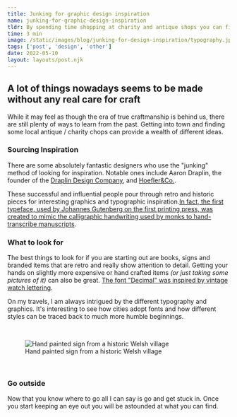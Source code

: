 ```yaml
---
title: Junking for graphic design inspiration
name: junking-for-graphic-design-inspiration
tldr: By spending time shopping at charity and antique shops you can find some really incredible, unique and cheap sources of graphic design inspiration.
time: 3 min
image: /static/images/blog/junking-for-design-inspiration/typography.jpg
tags: ['post', 'design', 'other']
date: 2022-05-10
layout: layouts/post.njk
---
```


## A lot of things nowadays seems to be made without any real care for craft

While it may feel as though the era of true craftmanship is behind us, there are still plenty of ways to learn from the past. Getting into town and finding some local antique / charity chops can provide a wealth of different ideas.

### Sourcing Inspiration

There are some absolutely fantastic designers who use the "junking" method of looking for inspiration. Notable ones include Aaron Draplin, the founder of the [Draplin Design Company](http://www.draplin.com), and [Hoefler&Co.](https://www.typography.com/).

These successful and influential people pour through retro and historic pieces for interesting graphics and typographic inspiration.[In fact, the first typeface, used by Johannes Gutenberg on the first printing press, was created to mimic the calligraphic handwriting used by monks to hand-transcribe manuscripts](https://www.toptal.com/designers/ui/typeface-history).

### What to look for

The best things to look for if you are starting out are books, signs and branded items that are retro and really show attention to detail. Getting your hands on slightly more expensive or hand crafted items *(or just taking some pictures of it)* can also be great. [The font "Decimal" was inspired by vintage watch lettering](https://www.typography.com/blog/introducing-decimal).

On my travels, I am always intrigued by the different typography and graphics. It's interesting to see how cities adopt fonts and how different styles can be traced back to much more humble beginnings.

<br>

<figure>
	<img class="case-img " src="/static/images/blog/junking-for-design-inspiration/typography.jpg" alt="Hand painted sign from a historic Welsh village">
	<figcaption>Hand painted sign from a historic Welsh village</figcaption>
</figure>

<br>

### Go outside

Now that you know where to go all I can say is go and get stuck in. Once you start keeping an eye out you will be astounded at what you can find.
